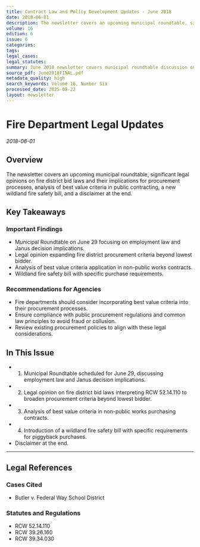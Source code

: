 ```yaml
---
title: Contract Law and Policy Development Updates - June 2018
date: 2018-06-01
description: The newsletter covers an upcoming municipal roundtable, significant legal opinions on fire district bid laws and their implications for procurement processes, analysis of best value criteria in public contracting, a new wildland fire safety bill, and a disclaimer at the end.
volume: 16
edition: 6
issue: 6
categories: 
tags: 
legal_cases: 
legal_statutes: 
summary: June 2018 newsletter covers municipal roundtable discussion on employment law and Janus decision implications, analyzes significant Attorney General opinion on fire district bid laws under RCW 52.14.110 expanding procurement criteria beyond lowest bidder, examines best value criteria application in public contracting including Butler v. Federal Way School District, and discusses new wildland fire safety bill requirements.
source_pdf: June2018FINAL.pdf
metadata_quality: high
search_keywords: Volume 16, Number Six
processed_date: 2025-08-22
layout: newsletter
---
```



# Fire Department Legal Updates

*2018-06-01*

## Overview

The newsletter covers an upcoming municipal roundtable, significant legal opinions on fire district bid laws and their implications for procurement processes, analysis of best value criteria in public contracting, a new wildland fire safety bill, and a disclaimer at the end.

## Key Takeaways

### Important Findings

- Municipal Roundtable on June 29 focusing on employment law and Janus decision implications.
- Legal opinion expanding fire district procurement criteria beyond lowest bidder.
- Analysis of best value criteria application in non-public works contracts.
- Wildland fire safety bill with specific purchase requirements.

### Recommendations for Agencies

- Fire departments should consider incorporating best value criteria into their procurement processes.
- Ensure compliance with public procurement regulations and common law principles to avoid fraud or collusion.
- Review existing procurement policies to align with these legal considerations.

## In This Issue

- 1. Municipal Roundtable scheduled for June 29, discussing employment law and Janus decision implications.
- 2. Legal opinion on fire district bid laws interpreting RCW 52.14.110 to broaden procurement criteria beyond lowest bidder.
- 3. Analysis of best value criteria in non-public works purchasing contracts.
- 4. Introduction of a wildland fire safety bill with specific requirements for piggyback purchases.
- Disclaimer at the end.

---

## Legal References

### Cases Cited

- Butler v. Federal Way School District

### Statutes and Regulations

- RCW 52.14.110
- RCW 39.26.160
- RCW 39.34.030

